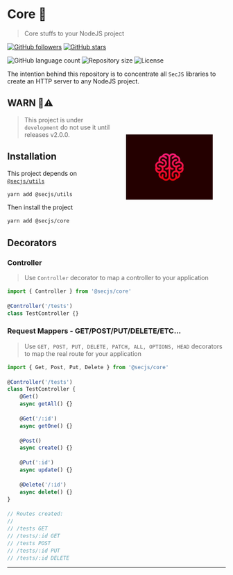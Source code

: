 # Core 🧠

> Core stuffs to your NodeJS project

[![GitHub followers](https://img.shields.io/github/followers/jlenon7.svg?style=social&label=Follow&maxAge=2592000)](https://github.com/jlenon7?tab=followers)
[![GitHub stars](https://img.shields.io/github/stars/secjs/core.svg?style=social&label=Star&maxAge=2592000)](https://github.com/secjs/core/stargazers/)

<p>
  <img alt="GitHub language count" src="https://img.shields.io/github/languages/count/secjs/core?style=for-the-badge&logo=appveyor">

  <img alt="Repository size" src="https://img.shields.io/github/repo-size/secjs/core?style=for-the-badge&logo=appveyor">

  <img alt="License" src="https://img.shields.io/badge/license-MIT-brightgreen?style=for-the-badge&logo=appveyor">
</p>

The intention behind this repository is to concentrate all `SecJS` libraries to create an HTTP server to any NodeJS project.

<img src=".github/core.jpg" width="200px" align="right" hspace="30px" vspace="100px">

## WARN 🛑⚠️

> This project is under `development` do not use it until releases v2.0.0.

## Installation

This project depends on [`@secjs/utils`]('https://github.com/SecJS/Utils')

```bash
yarn add @secjs/utils
```

Then install the project

```bash
yarn add @secjs/core
```

## Decorators

### Controller

> Use `Controller` decorator to map a controller to your application

```ts
import { Controller } from '@secjs/core'

@Controller('/tests')
class TestController {}
```

### Request Mappers - GET/POST/PUT/DELETE/ETC...

> Use `GET, POST, PUT, DELETE, PATCH, ALL, OPTIONS, HEAD` decorators to map the real route for your application

```ts
import { Get, Post, Put, Delete } from '@secjs/core'

@Controller('/tests')
class TestController {
    @Get()
    async getAll() {}
    
    @Get('/:id')
    async getOne() {}

    @Post()
    async create() {}

    @Put(':id')
    async update() {}

    @Delete('/:id')
    async delete() {}
}

// Routes created: 
// 
// /tests GET
// /tests/:id GET
// /tests POST
// /tests/:id PUT
// /tests/:id DELETE
```

---
